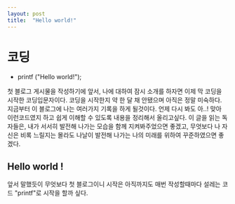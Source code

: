 ```yaml
---
layout: post
title:  "Hello world!"
---
```



# 코딩

* printf ("Hello world!");

첫 블로그 게시물을 작성하기에 앞서, 나에 대하여 잠시 소개를 하자면 이제 막 코딩을 시작한 코딩입문자이다.
코딩을 시작한지 약 한 달 채 안됐으며 아직은 정말 미숙하다. 지금부터 이 블로그에 나는 여러가지 기록을 하게 될것이다.
언제 다시 봐도 아..! 맞아 이런코드였지 하고 쉽게 이해할 수 있도록 내용을 정리해서 올리고싶다.
이 글을 읽는 독자들은, 내가 서서히 발전해 나가는 모습을 함께 지켜봐주었으면 좋겠고, 무엇보다 나 자신은 비록 느릴지는 몰라도 나날이 발전해 나가는 나의
미래를 위하여 꾸준하였으면 좋겠다.

## Hello world ! 

앞서 말했듯이 무엇보다 첫 블로그이니 시작은 아직까지도 매번 작성할때마다 설레는 코드 "printf"로 시작을 할까 싶다.
